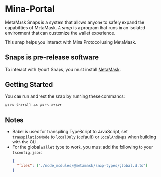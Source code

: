 # Mina-Portal

MetaMask Snaps is a system that allows anyone to safely expand the capabilities of MetaMask. A _snap_ is a program that runs in an isolated environment that can customize the wallet experience.

This snap helps you interact with Mina Protocol using MetaMask.

## Snaps is pre-release software

To interact with (your) Snaps, you must install [MetaMask](https://metamask.io/).

## Getting Started
You can run and test the snap by running these commands:

```shell
yarn install && yarn start
```

## Notes

- Babel is used for transpiling TypeScript to JavaScript, set `transpilationMode` to `localOnly` (default) or `localAndDeps` when building with the CLI.
- For the global `wallet` type to work, you must add the following to your `tsconfig.json`:
  ```json
  {
    "files": ["./node_modules/@metamask/snap-types/global.d.ts"]
  }
  ```
